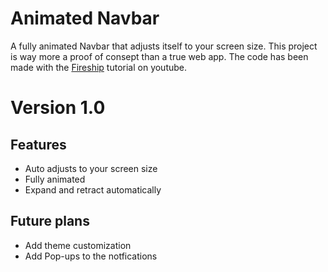 # Animated Navbar
A fully animated Navbar that adjusts itself to your screen size. This project is way more a proof of consept than a true web app. The code has been made with the <a href="https://www.youtube.com/watch?v=biOMz4puGt8">Fireship</a> tutorial on youtube.
# Version 1.0
## Features
- Auto adjusts to your screen size
- Fully animated
- Expand and retract automatically
## Future plans
- Add theme customization
- Add Pop-ups to the notfications